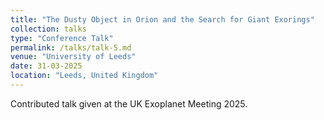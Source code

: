 ```yaml
---
title: "The Dusty Object in Orion and the Search for Giant Exorings"
collection: talks
type: "Conference Talk"
permalink: /talks/talk-5.md
venue: "University of Leeds"
date: 31-03-2025
location: "Leeds, United Kingdom"
---
```


Contributed talk given at the UK Exoplanet Meeting 2025.
